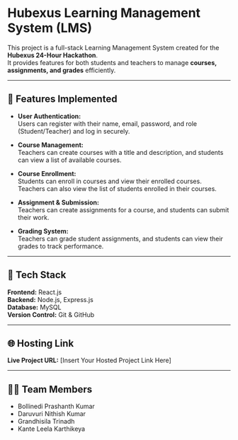 # Hubexus Learning Management System (LMS)

This project is a full-stack Learning Management System created for the **Hubexus 24-Hour Hackathon**.  
It provides features for both students and teachers to manage **courses, assignments, and grades** efficiently.

---

## 🚀 Features Implemented

- **User Authentication:**  
  Users can register with their name, email, password, and role (Student/Teacher) and log in securely.

- **Course Management:**  
  Teachers can create courses with a title and description, and students can view a list of available courses.

- **Course Enrollment:**  
  Students can enroll in courses and view their enrolled courses.  
  Teachers can also view the list of students enrolled in their courses.

- **Assignment & Submission:**  
  Teachers can create assignments for a course, and students can submit their work.

- **Grading System:**  
  Teachers can grade student assignments, and students can view their grades to track performance.

---

## 🧰 Tech Stack

**Frontend:** React.js  
**Backend:** Node.js, Express.js  
**Database:** MySQL  
**Version Control:** Git & GitHub


---

## 🌐 Hosting Link

**Live Project URL:** [Insert Your Hosted Project Link Here]

---

## 👨‍💻 Team Members

* Bollinedi Prashanth Kumar
* Daruvuri Nithish Kumar
* Grandhisila Trinadh
* Kante Leela Karthikeya
